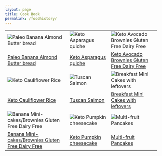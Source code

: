 ```yaml
---
layout: page
title: Cook Book
permalink: /foodhistory/
---
```


<table width="100%">
  <tr>
    <td width="(100/3)%">
        <img src="{{ site.url }}/assets/paleo_banana_bread/small_serve.JPG" alt="Paleo Banana Almond Butter bread"/>
    </td>
    <td width="(100/3)%">
        <img src="{{ site.url }}/assets/keto_quiche/serve.JPG" alt="Keto Asparagus quiche"/>
    </td> 
    <td width="(100/3)%">
        <img src="{{ site.url }}/assets/keto_avocado_brownie/ema.JPG" alt="Keto Avocado Brownies Gluten Free Dairy Free"/>
    </td>
  </tr>
  <tr>
    <td width="(100/3)%">
        <a href="http://mela.ro/food/2018/09/25/Paleo-banana-bread/">Paleo Banana Almond Butter bread</a>
    </td>
    <td width="(100/3)%">
        <a href="http://mela.ro/food/2018/09/26/Keto-Asparagus-quiche/">Keto Asparagus quiche</a>
    </td>
    <td width="(100/3)%">
        <a href="http://mela.ro/food/2018/09/30/keto-avocado-brownies/">Keto Avocado Brownies Gluten Free Dairy Free</a>
    </td>
  </tr>

  <tr>
    <td width="(100/3)%">
        <img src="{{ site.url }}/assets/cauliflower_rice/main.JPG" alt="Keto Cauliflower Rice"/>
    </td>
    <td width="(100/3)%">
        <img src="{{ site.url }}/assets/salmon/main.JPG" alt="Tuscan Salmon"/>
    </td> 
    <td width="(100/3)%">
        <img src="{{ site.url }}/assets/all_you_have_muffins/main.JPG" alt="Breakfast Mini Cakes with leftovers"/>
    </td>
  </tr>
  <tr>
    <td width="(100/3)%">
        <a href="http://mela.ro/food/2018/10/03/Cauliflower-Rice/">Keto Cauliflower Rice</a>
    </td>
    <td width="(100/3)%">
        <a href="http://mela.ro/food/2018/09/27/Toscan_Salmon/">Tuscan Salmon</a>
    </td>
    <td width="(100/3)%">
        <a href="http://mela.ro/food/2018/10/04/Breakfast-all-you-have-muffins/">Breakfast Mini Cakes with leftovers</a>
    </td>
  </tr>
    <tr>
    <td width="(100/3)%">
        <img src="{{ site.url }}/assets/banana_mini_cakes/main.JPG" alt="Banana Mini-cakes/Brownies Gluten Free Dairy Free"/>
    </td>
    <td width="(100/3)%">
    <img src="{{ site.url }}/assets/pumpkin_cheesecake/main.JPG" alt="Keto Pumpkin cheesecake"/>
    </td> 
    <td width="(100/3)%">
    <img src="{{ site.url }}/assets/multifruit_pancakes/main.JPG" alt="Multi-fruit Pancakes"/>
    </td>
  </tr>
  <tr>
    <td width="(100/3)%">
        <a href="http://mela.ro/food/2018/10/06/Banana-Mini-Cake/">Banana Mini-cakes/Brownies Gluten Free Dairy Free</a>
    </td>
    <td width="(100/3)%">
    <a href="http://mela.ro/food/2018/10/03/Pumpkin-Cheesecake/">Keto Pumpkin cheesecake</a>
    </td>
    <td width="(100/3)%">
    <a href="http://mela.ro/food/2018/10/10/multifruit-pancakes/">Multi-fruit Pancakes</a>
    </td>
  </tr>
</table>